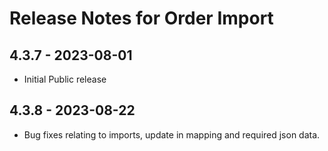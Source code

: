 # Release Notes for Order Import
## 4.3.7 - 2023-08-01
- Initial Public release
## 4.3.8 - 2023-08-22
- Bug fixes relating to imports, update in mapping and required json data.
